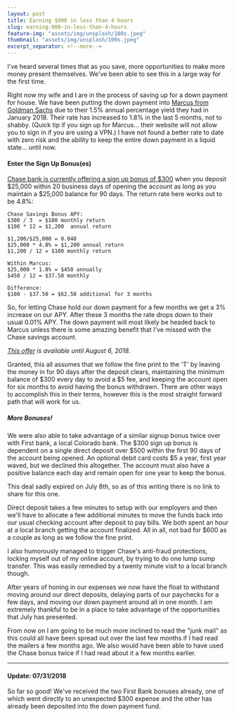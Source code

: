 ```yaml
---
layout: post
title: Earning $900 in less than 4 hours
slug: earning-900-in-less-than-4-hours
feature-img: "assets/img/unsplash/100s.jpeg"
thumbnail: "assets/img/unsplash/100s.jpeg"
excerpt_separator: <!--more-->
---
```


I've heard several times that as you save, more opportunities to make more money present themselves. We've been able to see this in a large way for the first time.
<!--more-->

Right now my wife and I are in the process of saving up for a down payment for house. We have been putting the down payment into [Marcus from Goldman Sachs](https://www.marcus.com/us/en) due to their 1.5% annual percentage yield they had in January 2018. Their rate has increased to 1.8% in the last 5 months, not to shabby. (Quick tip if you sign up for Marcus... their website will not allow you to sign in if you are using a VPN.) I have not found a better rate to date with zero risk and the ability to keep the entire down payment in a liquid state... until now.

#### Enter the Sign Up Bonus(es)

[Chase bank is currently offering a sign up bonus of $300](https://accounts.chase.com/consumer/banking/online/savings010318) when you deposit $25,000 within 20 business days of opening the account as long as you maintain a $25,000 balance for 90 days. The return rate here works out to be 4.8%:

```
Chase Savings Bonus APY:
$300 / 3  = $100 monthly return
$100 * 12 = $1,200  annual return

$1,200/$25,000 = 0.048
$25,000 * 4.8% = $1,200 annual return
$1,200 / 12 = $100 monthly return

Within Marcus:
$25,000 * 1.8% = $450 annually
$450 / 12 = $37.50 monthly

Difference:
$100 - $37.50 = $62.50 additional for 3 months
```

So, for letting Chase hold our down payment for a few months we get a 3% increase on our APY. After these 3 months the rate drops down to their usual 0.01% APY. The down payment will most likely be headed back to Marcus unless there is some amazing benefit that I've missed with the Chase savings account.

_[This offer](https://accounts.chase.com/consumer/banking/online/savings010318) is available until August 6, 2018._

Granted, this all assumes that we follow the fine print to the 'T' by leaving the money in for 90 days after the deposit clears, maintaining the minimum balance of $300 every day to avoid a $5 fee, and keeping the account open for six months to avoid having the bonus withdrawn. There are other ways to accomplish this in their terms, however this is the most straight forward path that will work for us.

##### More Bonuses!

We were also able to take advantage of a similar signup bonus twice over with First bank, a local Colorado bank. The $300 sign up bonus is dependent on a single direct deposit over $500 within the first 90 days of the account being opened. An optional debit card costs $5 a year, first year waved, but we declined this altogether. The account must also have a positive balance each day and remain open for one year to keep the bonus.

This deal sadly expired on July 8th, so as of this writing there is no link to share for this one.

Direct deposit takes a few minutes to setup with our employers and then we'll have to allocate a few additional minutes to move the funds back into our usual checking account after deposit to pay bills. We both spent an hour at a local branch getting the account finalized. All in all, not bad for $600 as a couple as long as we follow the fine print.

I also humorously managed to trigger Chase's anti-fraud protections, locking myself out of my online account, by trying to do one lump sump transfer. This was easily remedied by a twenty minute visit to a local branch though.

After years of honing in our expenses we now have the float to withstand moving around our direct deposits, delaying parts of our paychecks for a few days, and moving our down payment around all in one month. I am extremely thankful to be in a place to take advantage of the opportunities that July has presented.

From now on I am going to be much more inclined to read the "junk mail" as this could all have been spread out over the last few months if I had read the mailers a few months ago. We also would have been able to have used the Chase bonus twice if I had read about it a few months earlier.

---

#### Update: 07/31/2018

So far so good! We've received the two First Bank bonuses already, one of which went directly to an unexpected $300 expense and the other has already been deposited into the down payment fund.
